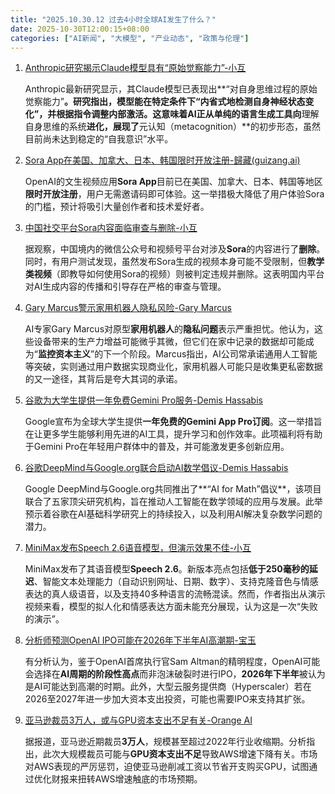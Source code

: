 ```yaml
---
title: "2025.10.30.12 过去4小时全球AI发生了什么？"
date: 2025-10-30T12:00:15+08:00
categories: ["AI新闻", "大模型", "产业动态", "政策与伦理"]
---
```


1.  [Anthropic研究揭示Claude模型具有“原始觉察能力”-小互](https://x.com/imxiaohu/status/1983715345316901296)

    Anthropic最新研究显示，其Claude模型已表现出**“对自身思维过程的原始觉察能力”**。研究指出，模型能在特定条件下“内省式地检测自身神经状态变化”，并根据指令调整内部激活。这意味着AI正从单纯的语言生成工具向**理解自身思维的系统**进化，展现了**元认知（metacognition）**的初步形态，虽然目前尚未达到稳定的“自我意识”水平。

2.  [Sora App在美国、加拿大、日本、韩国限时开放注册-歸藏(guizang.ai)](https://x.com/op7418/status/1983718100198711520)

    OpenAI的文生视频应用**Sora App**目前已在美国、加拿大、日本、韩国等地区**限时开放注册**，用户无需邀请码即可体验。这一举措极大降低了用户体验Sora的门槛，预计将吸引大量创作者和技术爱好者。

3.  [中国社交平台Sora内容面临审查与删除-小互](https://x.com/imxiaohu/status/1983691059755675721)

    据观察，中国境内的微信公众号和视频号平台对涉及**Sora**的内容进行了**删除**。同时，有用户测试发现，虽然发布Sora生成的视频本身可能不受限制，但**教学类视频**（即教导如何使用Sora的视频）则被判定违规并删除。这表明国内平台对AI生成内容的传播和引导存在严格的审查与管理。

4.  [Gary Marcus警示家用机器人隐私风险-Gary Marcus](https://x.com/GaryMarcus/status/1983709191929008141)

    AI专家Gary Marcus对原型**家用机器人**的**隐私问题**表示严重担忧。他认为，这些设备带来的生产力增益可能微乎其微，但它们在家中记录的数据却可能成为“**监控资本主义**”的下一个阶段。Marcus指出，AI公司常承诺通用人工智能等突破，实则通过用户数据实现商业化，家用机器人可能只是收集更私密数据的又一途径，其背后是夸大其词的承诺。

5.  [谷歌为大学生提供一年免费Gemini Pro服务-Demis Hassabis](https://x.com/demishassabis/status/1983733704527941700)

    Google宣布为全球大学生提供**一年免费的Gemini App Pro订阅**。这一举措旨在让更多学生能够利用先进的AI工具，提升学习和创作效率。此项福利将有助于Gemini Pro在年轻用户群体中的普及，并可能激发更多创新应用。

6.  [谷歌DeepMind与Google.org联合启动AI数学倡议-Demis Hassabis](https://x.com/demishassabis/status/1983692793320198343)

    Google DeepMind与Google.org共同推出了**“AI for Math”倡议**，该项目联合了五家顶尖研究机构，旨在推动人工智能在数学领域的应用与发展。此举预示着谷歌在AI基础科学研究上的持续投入，以及利用AI解决复杂数学问题的潜力。

7.  [MiniMax发布Speech 2.6语音模型，但演示效果不佳-小互](https://x.com/imxiaohu/status/1983696836859920823)

    MiniMax发布了其语音模型**Speech 2.6**。新版本亮点包括**低于250毫秒的延迟**、智能文本处理能力（自动识别网址、日期、数字）、支持克隆音色与情感表达的真人级语音，以及支持40多种语言的流畅混读。然而，作者指出从演示视频来看，模型的拟人化和情感表达方面未能充分展现，认为这是一次“失败的演示”。

8.  [分析师预测OpenAI IPO可能在2026年下半年AI高潮期-宝玉](https://x.com/dotey/status/1983729119558074593)

    有分析认为，鉴于OpenAI首席执行官Sam Altman的精明程度，OpenAI可能会选择在**AI周期的阶段性高点**而非泡沫破裂时进行IPO，**2026年下半年**被认为是AI可能达到高潮的时期。此外，大型云服务提供商（Hyperscaler）若在2026至2027年进一步加大资本支出投资，可能也需要IPO来支持其扩张。

9.  [亚马逊裁员3万人，或与GPU资本支出不足有关-Orange AI](https://x.com/oran_ge/status/1983693915913121817)

    据报道，亚马逊近期裁员**3万人**，规模甚至超过2022年行业收缩期。分析指出，此次大规模裁员可能与**GPU资本支出不足**导致AWS增速下降有关。市场对AWS表现的严厉惩罚，迫使亚马逊削减工资以节省开支购买GPU，试图通过优化财报来扭转AWS增速触底的市场预期。